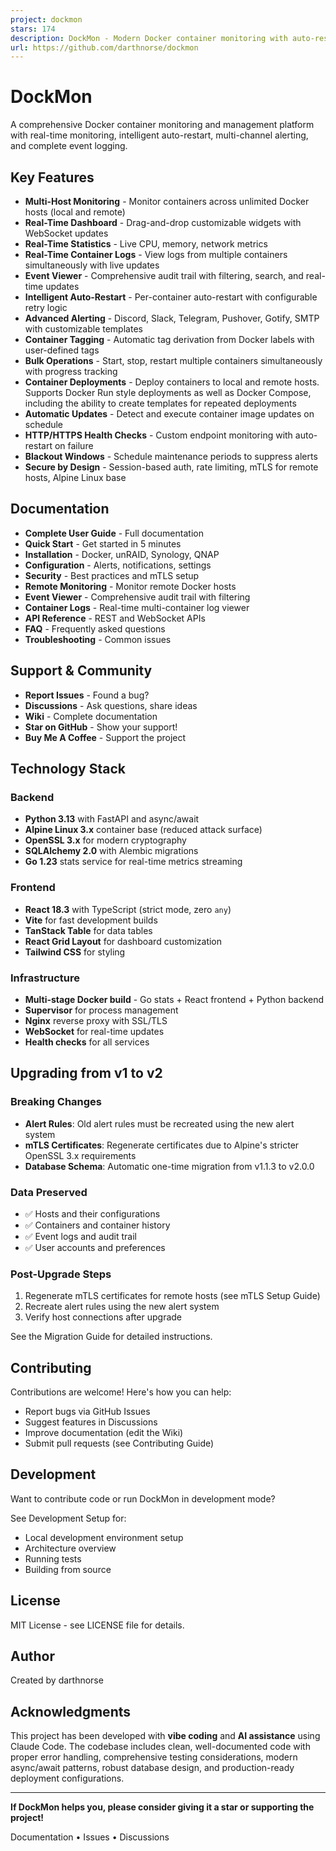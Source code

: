 ```yaml
---
project: dockmon
stars: 174
description: DockMon - Modern Docker container monitoring with auto-restart and alerts
url: https://github.com/darthnorse/dockmon
---
```


DockMon
=======

A comprehensive Docker container monitoring and management platform with real-time monitoring, intelligent auto-restart, multi-channel alerting, and complete event logging.

Key Features
------------

-   **Multi-Host Monitoring** - Monitor containers across unlimited Docker hosts (local and remote)
-   **Real-Time Dashboard** - Drag-and-drop customizable widgets with WebSocket updates
-   **Real-Time Statistics** - Live CPU, memory, network metrics
-   **Real-Time Container Logs** - View logs from multiple containers simultaneously with live updates
-   **Event Viewer** - Comprehensive audit trail with filtering, search, and real-time updates
-   **Intelligent Auto-Restart** - Per-container auto-restart with configurable retry logic
-   **Advanced Alerting** - Discord, Slack, Telegram, Pushover, Gotify, SMTP with customizable templates
-   **Container Tagging** - Automatic tag derivation from Docker labels with user-defined tags
-   **Bulk Operations** - Start, stop, restart multiple containers simultaneously with progress tracking
-   **Container Deployments** - Deploy containers to local and remote hosts. Supports Docker Run style deployments as well as Docker Compose, including the ability to create templates for repeated deployments
-   **Automatic Updates** - Detect and execute container image updates on schedule
-   **HTTP/HTTPS Health Checks** - Custom endpoint monitoring with auto-restart on failure
-   **Blackout Windows** - Schedule maintenance periods to suppress alerts
-   **Secure by Design** - Session-based auth, rate limiting, mTLS for remote hosts, Alpine Linux base

Documentation
-------------

-   **Complete User Guide** - Full documentation
-   **Quick Start** - Get started in 5 minutes
-   **Installation** - Docker, unRAID, Synology, QNAP
-   **Configuration** - Alerts, notifications, settings
-   **Security** - Best practices and mTLS setup
-   **Remote Monitoring** - Monitor remote Docker hosts
-   **Event Viewer** - Comprehensive audit trail with filtering
-   **Container Logs** - Real-time multi-container log viewer
-   **API Reference** - REST and WebSocket APIs
-   **FAQ** - Frequently asked questions
-   **Troubleshooting** - Common issues

Support & Community
-------------------

-   **Report Issues** - Found a bug?
-   **Discussions** - Ask questions, share ideas
-   **Wiki** - Complete documentation
-   **Star on GitHub** - Show your support!
-   **Buy Me A Coffee** - Support the project

Technology Stack
----------------

### Backend

-   **Python 3.13** with FastAPI and async/await
-   **Alpine Linux 3.x** container base (reduced attack surface)
-   **OpenSSL 3.x** for modern cryptography
-   **SQLAlchemy 2.0** with Alembic migrations
-   **Go 1.23** stats service for real-time metrics streaming

### Frontend

-   **React 18.3** with TypeScript (strict mode, zero `any`)
-   **Vite** for fast development builds
-   **TanStack Table** for data tables
-   **React Grid Layout** for dashboard customization
-   **Tailwind CSS** for styling

### Infrastructure

-   **Multi-stage Docker build** - Go stats + React frontend + Python backend
-   **Supervisor** for process management
-   **Nginx** reverse proxy with SSL/TLS
-   **WebSocket** for real-time updates
-   **Health checks** for all services

Upgrading from v1 to v2
-----------------------

### Breaking Changes

-   **Alert Rules**: Old alert rules must be recreated using the new alert system
-   **mTLS Certificates**: Regenerate certificates due to Alpine's stricter OpenSSL 3.x requirements
-   **Database Schema**: Automatic one-time migration from v1.1.3 to v2.0.0

### Data Preserved

-   ✅ Hosts and their configurations
-   ✅ Containers and container history
-   ✅ Event logs and audit trail
-   ✅ User accounts and preferences

### Post-Upgrade Steps

1.  Regenerate mTLS certificates for remote hosts (see mTLS Setup Guide)
2.  Recreate alert rules using the new alert system
3.  Verify host connections after upgrade

See the Migration Guide for detailed instructions.

Contributing
------------

Contributions are welcome! Here's how you can help:

-   Report bugs via GitHub Issues
-   Suggest features in Discussions
-   Improve documentation (edit the Wiki)
-   Submit pull requests (see Contributing Guide)

Development
-----------

Want to contribute code or run DockMon in development mode?

See Development Setup for:

-   Local development environment setup
-   Architecture overview
-   Running tests
-   Building from source

License
-------

MIT License - see LICENSE file for details.

Author
------

Created by darthnorse

Acknowledgments
---------------

This project has been developed with **vibe coding** and **AI assistance** using Claude Code. The codebase includes clean, well-documented code with proper error handling, comprehensive testing considerations, modern async/await patterns, robust database design, and production-ready deployment configurations.

* * *

**If DockMon helps you, please consider giving it a star or supporting the project!**

Documentation • Issues • Discussions
